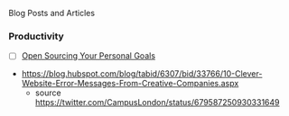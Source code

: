Blog Posts and Articles

### Productivity
- [ ] [Open Sourcing Your Personal Goals](http://una.github.io/personal-goals-guide/)

- https://blog.hubspot.com/blog/tabid/6307/bid/33766/10-Clever-Website-Error-Messages-From-Creative-Companies.aspx
   - source https://twitter.com/CampusLondon/status/679587250930331649
